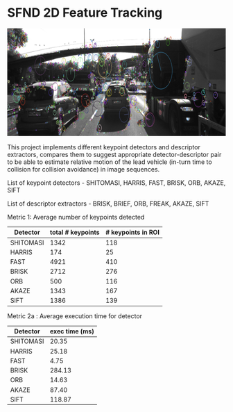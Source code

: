 # SFND 2D Feature Tracking

<img src="images/keypoints.png" width="820" height="248" />

This project implements different keypoint detectors and descriptor extractors, compares them to suggest appropriate detector-descriptor pair to be able to estimate relative motion of the lead vehicle (in-turn time to collision for collision avoidance) in image sequences. 

List of keypoint detectors - SHITOMASI, HARRIS, FAST, BRISK, ORB, AKAZE, SIFT

List of descriptor extractors - BRISK, BRIEF, ORB, FREAK, AKAZE, SIFT

Metric 1: Average number of keypoints detected

| Detector  | total # keypoints | # keypoints in ROI | 
|-----------|-------------------|--------------------|
| SHITOMASI |        1342       |        118         |
| HARRIS    |         174       |         25         |
| FAST      |        4921       |        410         |
| BRISK     |        2712       |        276         |
| ORB       |         500       |        116         |
| AKAZE     |        1343       |        167         |
| SIFT      |        1386       |        139         |

Metric 2a : Average execution time for detector

| Detector  | exec time (ms) | 
|-----------|----------------|
| SHITOMASI |      20.35     |
| HARRIS    |      25.18     |
| FAST      |       4.75     |
| BRISK     |     284.13     |
| ORB       |      14.63     |
| AKAZE     |      87.40     |
| SIFT      |     118.87     |